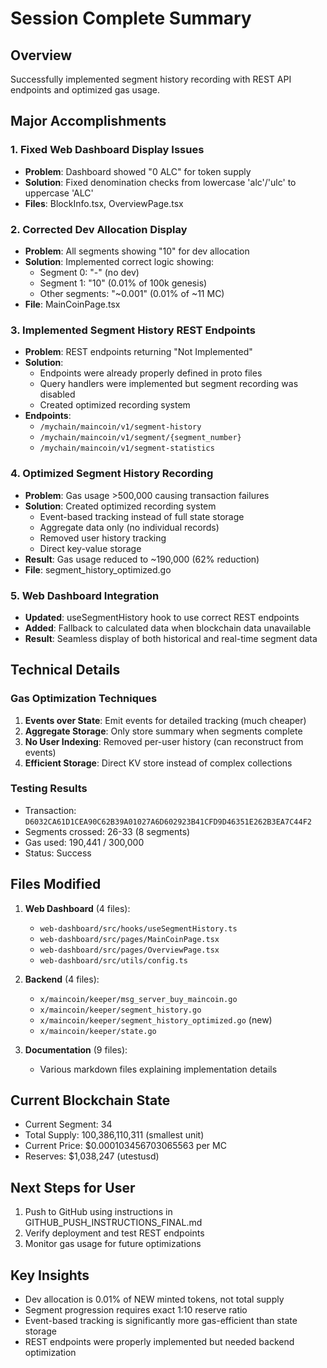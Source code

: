 # Session Complete Summary

## Overview
Successfully implemented segment history recording with REST API endpoints and optimized gas usage.

## Major Accomplishments

### 1. Fixed Web Dashboard Display Issues
- **Problem**: Dashboard showed "0 ALC" for token supply
- **Solution**: Fixed denomination checks from lowercase 'alc'/'ulc' to uppercase 'ALC'
- **Files**: BlockInfo.tsx, OverviewPage.tsx

### 2. Corrected Dev Allocation Display
- **Problem**: All segments showing "10" for dev allocation
- **Solution**: Implemented correct logic showing:
  - Segment 0: "-" (no dev)
  - Segment 1: "10" (0.01% of 100k genesis)
  - Other segments: "~0.001" (0.01% of ~11 MC)
- **File**: MainCoinPage.tsx

### 3. Implemented Segment History REST Endpoints
- **Problem**: REST endpoints returning "Not Implemented"
- **Solution**: 
  - Endpoints were already properly defined in proto files
  - Query handlers were implemented but segment recording was disabled
  - Created optimized recording system
- **Endpoints**:
  - `/mychain/maincoin/v1/segment-history`
  - `/mychain/maincoin/v1/segment/{segment_number}`
  - `/mychain/maincoin/v1/segment-statistics`

### 4. Optimized Segment History Recording
- **Problem**: Gas usage >500,000 causing transaction failures
- **Solution**: Created optimized recording system
  - Event-based tracking instead of full state storage
  - Aggregate data only (no individual records)
  - Removed user history tracking
  - Direct key-value storage
- **Result**: Gas usage reduced to ~190,000 (62% reduction)
- **File**: segment_history_optimized.go

### 5. Web Dashboard Integration
- **Updated**: useSegmentHistory hook to use correct REST endpoints
- **Added**: Fallback to calculated data when blockchain data unavailable
- **Result**: Seamless display of both historical and real-time segment data

## Technical Details

### Gas Optimization Techniques
1. **Events over State**: Emit events for detailed tracking (much cheaper)
2. **Aggregate Storage**: Only store summary when segments complete
3. **No User Indexing**: Removed per-user history (can reconstruct from events)
4. **Efficient Storage**: Direct KV store instead of complex collections

### Testing Results
- Transaction: `D6032CA61D1CEA90C62B39A01027A6D602923B41CFD9D46351E262B3EA7C44F2`
- Segments crossed: 26-33 (8 segments)
- Gas used: 190,441 / 300,000
- Status: Success

## Files Modified
1. **Web Dashboard** (4 files):
   - `web-dashboard/src/hooks/useSegmentHistory.ts`
   - `web-dashboard/src/pages/MainCoinPage.tsx`
   - `web-dashboard/src/pages/OverviewPage.tsx`
   - `web-dashboard/src/utils/config.ts`

2. **Backend** (4 files):
   - `x/maincoin/keeper/msg_server_buy_maincoin.go`
   - `x/maincoin/keeper/segment_history.go`
   - `x/maincoin/keeper/segment_history_optimized.go` (new)
   - `x/maincoin/keeper/state.go`

3. **Documentation** (9 files):
   - Various markdown files explaining implementation details

## Current Blockchain State
- Current Segment: 34
- Total Supply: 100,386,110,311 (smallest unit)
- Current Price: $0.000103456703065563 per MC
- Reserves: $1,038,247 (utestusd)

## Next Steps for User
1. Push to GitHub using instructions in GITHUB_PUSH_INSTRUCTIONS_FINAL.md
2. Verify deployment and test REST endpoints
3. Monitor gas usage for future optimizations

## Key Insights
- Dev allocation is 0.01% of NEW minted tokens, not total supply
- Segment progression requires exact 1:10 reserve ratio
- Event-based tracking is significantly more gas-efficient than state storage
- REST endpoints were properly implemented but needed backend optimization